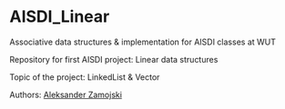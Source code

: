 # AISDI_Linear

Associative data structures & implementation for AISDI classes at WUT

Repository for first AISDI project: Linear data structures

Topic of the project: LinkedList & Vector

Authors: [Aleksander Zamojski](https://github.com/Alek96 "@Alek96")

